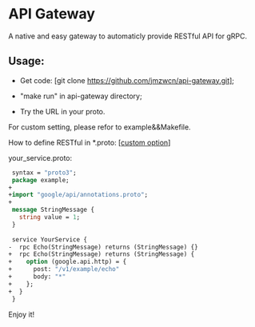 # API Gateway

A native and easy gateway to automaticly provide RESTful API for gRPC.


## Usage:

* Get code: [git clone https://github.com/jmzwcn/api-gateway.git];

* "make run" in api-gateway directory;

* Try the URL in your proto.


For custom setting, please refor to example&&Makefile.

How to define RESTful in *.proto: [[custom option](https://cloud.google.com/service-management/reference/rpc/google.api#http)]
   
   your_service.proto:
   ```protobuf
    syntax = "proto3";
    package example;
   +
   +import "google/api/annotations.proto";
   +
    message StringMessage {
      string value = 1;
    }
    
    service YourService {
   -  rpc Echo(StringMessage) returns (StringMessage) {}
   +  rpc Echo(StringMessage) returns (StringMessage) {
   +    option (google.api.http) = {
   +      post: "/v1/example/echo"
   +      body: "*"
   +    };
   +  }
    }
   ```
   
Enjoy it!